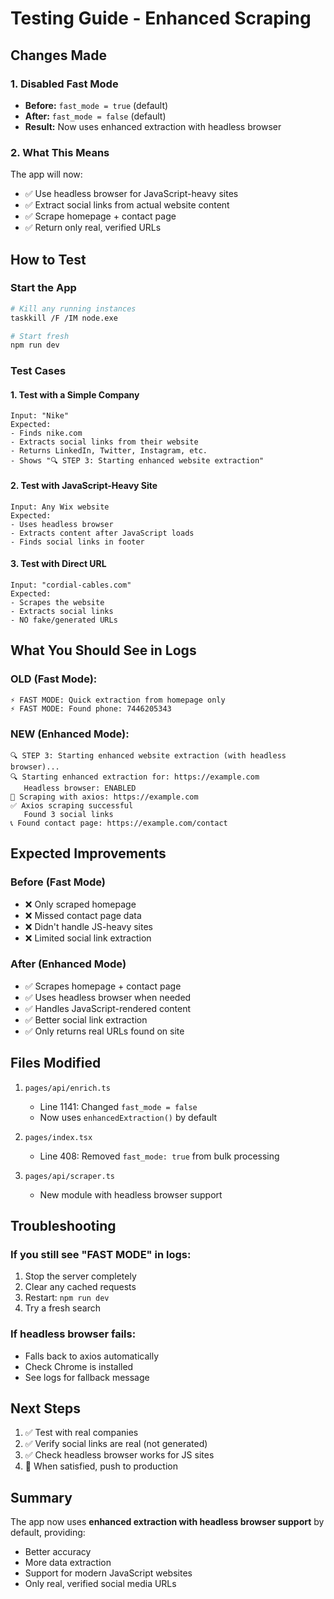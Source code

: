 # Testing Guide - Enhanced Scraping

## Changes Made

### 1. Disabled Fast Mode
- **Before:** `fast_mode = true` (default)
- **After:** `fast_mode = false` (default)
- **Result:** Now uses enhanced extraction with headless browser

### 2. What This Means
The app will now:
- ✅ Use headless browser for JavaScript-heavy sites
- ✅ Extract social links from actual website content
- ✅ Scrape homepage + contact page
- ✅ Return only real, verified URLs

## How to Test

### Start the App
```bash
# Kill any running instances
taskkill /F /IM node.exe

# Start fresh
npm run dev
```

### Test Cases

#### 1. Test with a Simple Company
```
Input: "Nike"
Expected: 
- Finds nike.com
- Extracts social links from their website
- Returns LinkedIn, Twitter, Instagram, etc.
- Shows "🔍 STEP 3: Starting enhanced website extraction"
```

#### 2. Test with JavaScript-Heavy Site
```
Input: Any Wix website
Expected:
- Uses headless browser
- Extracts content after JavaScript loads
- Finds social links in footer
```

#### 3. Test with Direct URL
```
Input: "cordial-cables.com"
Expected:
- Scrapes the website
- Extracts social links
- NO fake/generated URLs
```

## What You Should See in Logs

### OLD (Fast Mode):
```
⚡ FAST MODE: Quick extraction from homepage only
⚡ FAST MODE: Found phone: 7446205343
```

### NEW (Enhanced Mode):
```
🔍 STEP 3: Starting enhanced website extraction (with headless browser)...
🔍 Starting enhanced extraction for: https://example.com
   Headless browser: ENABLED
📄 Scraping with axios: https://example.com
✅ Axios scraping successful
   Found 3 social links
📞 Found contact page: https://example.com/contact
```

## Expected Improvements

### Before (Fast Mode)
- ❌ Only scraped homepage
- ❌ Missed contact page data
- ❌ Didn't handle JS-heavy sites
- ❌ Limited social link extraction

### After (Enhanced Mode)
- ✅ Scrapes homepage + contact page
- ✅ Uses headless browser when needed
- ✅ Handles JavaScript-rendered content
- ✅ Better social link extraction
- ✅ Only returns real URLs found on site

## Files Modified

1. `pages/api/enrich.ts`
   - Line 1141: Changed `fast_mode = false`
   - Now uses `enhancedExtraction()` by default

2. `pages/index.tsx`
   - Line 408: Removed `fast_mode: true` from bulk processing

3. `pages/api/scraper.ts`
   - New module with headless browser support

## Troubleshooting

### If you still see "FAST MODE" in logs:
1. Stop the server completely
2. Clear any cached requests
3. Restart: `npm run dev`
4. Try a fresh search

### If headless browser fails:
- Falls back to axios automatically
- Check Chrome is installed
- See logs for fallback message

## Next Steps

1. ✅ Test with real companies
2. ✅ Verify social links are real (not generated)
3. ✅ Check headless browser works for JS sites
4. 🔄 When satisfied, push to production

## Summary

The app now uses **enhanced extraction with headless browser support** by default, providing:
- Better accuracy
- More data extraction
- Support for modern JavaScript websites
- Only real, verified social media URLs
